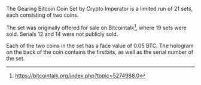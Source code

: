 The Gearing Bitcoin Coin Set by Crypto Imperator is a limited run of 21 sets, each consisting of two coins.

The set was originally offered for sale on Bitcointalk[^1], where 19 sets were sold. Serials 12 and 14 were not publicly sold.

Each of the two coins in the set has a face value of 0.05 BTC. The hologram on the back of the coin contains the firstbits, as well as the serial number of the set.

[^1]: https://bitcointalk.org/index.php?topic=5274988.0
